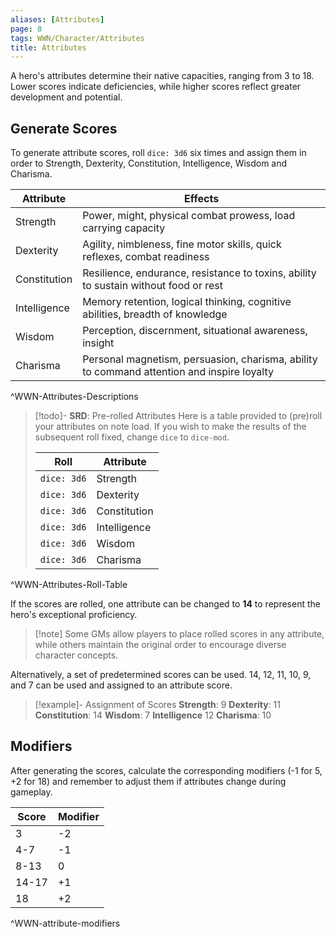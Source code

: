 ```yaml
---
aliases: [Attributes]
page: 8
tags: WWN/Character/Attributes
title: Attributes
---
```


A hero's attributes determine their native capacities, ranging from 3 to 18. Lower scores indicate deficiencies, while higher scores reflect greater development and potential.

## Generate Scores

To generate attribute scores, roll `dice: 3d6` six times and assign them in order to Strength, Dexterity, Constitution, Intelligence, Wisdom and Charisma.

| **Attribute** | **Effects**                                                                                |
|---------------|--------------------------------------------------------------------------------------------|
| Strength      | Power, might, physical combat prowess, load carrying capacity                              |
| Dexterity     | Agility, nimbleness, fine motor skills, quick reflexes, combat readiness                   |
| Constitution  | Resilience, endurance, resistance to toxins, ability to sustain without food or rest       |
| Intelligence  | Memory retention, logical thinking, cognitive abilities, breadth of knowledge              |
| Wisdom        | Perception, discernment, situational awareness, insight                                    |
| Charisma      | Personal magnetism, persuasion, charisma, ability to command attention and inspire loyalty |
^WWN-Attributes-Descriptions

> [!todo]- **SRD**: Pre-rolled Attributes
> Here is a table provided to (pre)roll your attributes on note load. If you wish to make the results of the subsequent roll fixed, change `dice` to `dice-mod`.
>
> | Roll        | Attribute    |
> |-------------|--------------|
> | `dice: 3d6` | Strength     |
> | `dice: 3d6` | Dexterity    |
> | `dice: 3d6` | Constitution |
> | `dice: 3d6` | Intelligence |
> | `dice: 3d6` | Wisdom       |
> | `dice: 3d6` | Charisma     |
^WWN-Attributes-Roll-Table

If the scores are rolled, one attribute can be changed to **14** to represent the hero's exceptional proficiency.

> [!note] Some GMs allow players to place rolled scores in any attribute, while others maintain the original order to encourage diverse character concepts.

Alternatively, a set of predetermined scores can be used. 14, 12, 11, 10, 9, and 7 can be used and assigned to an attribute score.

> [!example]- Assignment of Scores
> **Strength**: 9
> **Dexterity**: 11
> **Constitution**: 14
> **Wisdom**: 7
> **Intelligence** 12
> **Charisma**: 10

## Modifiers

After generating the scores, calculate the corresponding modifiers (-1 for 5, +2 for 18) and remember to adjust them if attributes change during gameplay.

| Score | Modifier |
|-------|----------|
| 3     | -2       |
| 4-7   | -1       |
| 8-13  | 0        |
| 14-17 | +1       |
| 18    | +2       |
^WWN-attribute-modifiers

